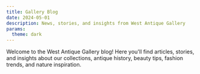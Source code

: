 ```yaml
---
title: Gallery Blog
date: 2024-05-01
description: News, stories, and insights from West Antique Gallery
params:
  theme: dark
---
```


Welcome to the West Antique Gallery blog! Here you'll find articles, stories, and insights about our collections, antique history, beauty tips, fashion trends, and nature inspiration. 